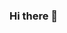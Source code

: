 ### Hi there 👋

<!--
**kennethvega/kennethvega** is a ✨ _special_ ✨ repository because its `README.md` (this file) appears on your GitHub profile.

Here are some ideas to get you started:

![GitHub Stats](https://github-readme-stats.vercel.app/api?kennethvega= &theme=radical)
